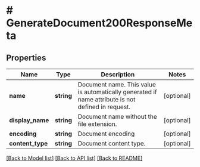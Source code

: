 # # GenerateDocument200ResponseMeta

## Properties

Name | Type | Description | Notes
------------ | ------------- | ------------- | -------------
**name** | **string** | Document name. This value is automatically generated if name attribute is not defined in request. | [optional]
**display_name** | **string** | Document name without the file extension. | [optional]
**encoding** | **string** | Document encoding | [optional]
**content_type** | **string** | Document content type. | [optional]

[[Back to Model list]](../../README.md#models) [[Back to API list]](../../README.md#endpoints) [[Back to README]](../../README.md)
